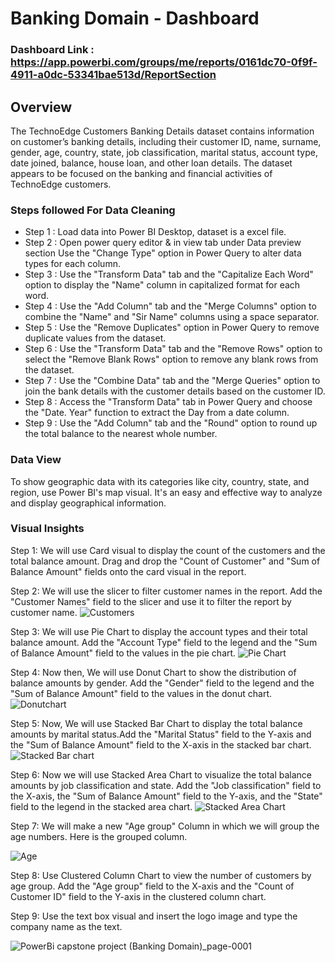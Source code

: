 

# Banking Domain - Dashboard

### Dashboard Link : https://app.powerbi.com/groups/me/reports/0161dc70-0f9f-4911-a0dc-53341bae513d/ReportSection

## Overview

The TechnoEdge Customers Banking Details dataset contains information on customer’s banking details, including their customer ID, name, surname, gender, age, country, state, job classification, marital status, account type, date joined, balance, house loan, and other loan details. The dataset appears to be focused on the banking and financial activities of TechnoEdge customers.



### Steps followed For Data Cleaning

- Step 1 : Load data into Power BI Desktop, dataset is a excel file.
- Step 2 : Open power query editor & in view tab under Data preview section Use the "Change Type" option in Power Query to alter data types for each column.
- Step 3 : Use the "Transform Data" tab and the "Capitalize Each Word" option to display the "Name" column in capitalized format for each word.
- Step 4 : Use the "Add Column" tab and the "Merge Columns" option to combine the "Name" and "Sir Name" columns using a space separator.
- Step 5 : Use the "Remove Duplicates" option in Power Query to remove duplicate values from the dataset. 
- Step 6 : Use the "Transform Data" tab and the "Remove Rows" option to select the "Remove Blank Rows" option to remove any blank rows from the dataset.
- Step 7 : Use the "Combine Data" tab and the "Merge Queries" option to join the bank details with the customer details based on the customer ID.
- Step 8 : Access the "Transform Data" tab in Power Query and choose the "Date. Year" function to extract the Day from a date column.
- Step 9 : Use the "Add Column" tab and the "Round" option to round up the total balance to the nearest whole number.

### Data View

To show geographic data with its categories like city, country, state, and region, use Power BI's map visual. It's an easy and effective way to analyze and display geographical information.

### Visual Insights

Step 1: We will use Card visual to display the count of the customers and the total balance amount. Drag and drop the "Count of Customer" and "Sum of Balance Amount" fields onto the card visual in the report.

Step 2: We will use the slicer to filter customer names in the report. Add the "Customer Names" field to the slicer and use it to filter the report by customer name.
![Customers](https://github.com/Vishal29PP/Test/assets/160697627/be45f227-6e30-4764-9aa6-3c30bb7bfe79)
           
Step 3: We will use Pie Chart to display the account types and their total balance amount. Add the "Account Type" field to the legend and the "Sum of Balance Amount" field to the values in the pie chart.
![Pie Chart](https://github.com/Vishal29PP/Test/assets/160697627/c975740d-1930-4814-9fe2-1f43faaa119c)

Step 4: Now then, We will use Donut Chart to show the distribution of balance amounts by gender. Add the "Gender" field to the legend and the "Sum of Balance Amount" field to the values in the donut chart.
![Donutchart](https://github.com/Vishal29PP/Test/assets/160697627/a1b4c3a2-7805-4e6c-8a04-2da2c8d7e3fb)

Step 5: Now, We will use Stacked Bar Chart to display the total balance amounts by marital status.Add the "Marital Status" field to the Y-axis and the "Sum of Balance Amount" field to the X-axis in the stacked bar chart.
![Stacked Bar chart](https://github.com/Vishal29PP/Test/assets/160697627/939eda8d-9fab-4c84-902c-67c852c9448a)

Step 6: Now we will use Stacked Area Chart to visualize the total balance amounts by job classification and state. Add the "Job classification" field to the X-axis, the "Sum of Balance Amount" field to the Y-axis, and the "State" field to the legend in the stacked area chart.
![Stacked Area Chart](https://github.com/Vishal29PP/Test/assets/160697627/510fc331-7cc1-49dd-b3dd-373f756644ef)

Step 7: We will make a new "Age group" Column in which we will group the age numbers.
Here is the grouped column.

![Age](https://github.com/Vishal29PP/Test/assets/160697627/e5b50359-48d6-4959-817c-2de2cbd5f2fb)

Step 8: Use Clustered Column Chart to view the number of customers by age group. Add the "Age group" field to the X-axis and the "Count of Customer ID" field to the Y-axis in the clustered column chart.

Step 9: Use the text box visual and insert the logo image and type the company name as the text.

![PowerBi capstone project (Banking Domain)_page-0001](https://github.com/Vishal29PP/Test/assets/160697627/dec88590-f80d-49ad-abcb-8c7d6f5f443c)
